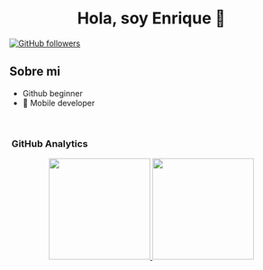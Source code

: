 <div align="center">
<h1 align="center">Hola, soy Enrique 👋</h1>
</div>


[![GitHub followers](https://img.shields.io/github/followers/arisguimera?style=social)](https://github.com/Enriiqueee)

## Sobre mi

-  Github beginner 
- 📲 Mobile developer
<br>

### &nbsp;GitHub Analytics

<p align="center">
<a href="https://github.com/ArisGuimera">
  <img height="180em" src="https://github-readme-stats-eight-theta.vercel.app/api?username=Enriiqueee&show_icons=true&theme=algolia&include_all_commits=true&count_private=true"/>
  <img height="180em" src="https://github-readme-stats-eight-theta.vercel.app/api/top-langs/?username=Enriiqueee&layout=compact&langs_count=8&theme=algolia"/>
</a>
</p>
